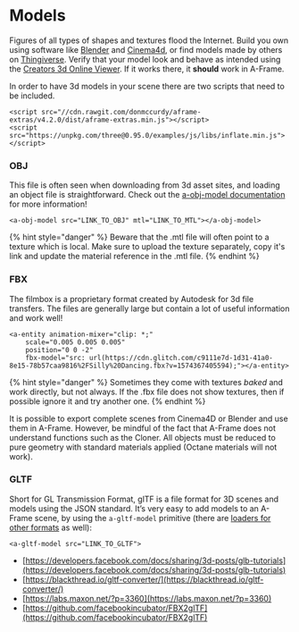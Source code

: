 # Models

Figures of all types of shapes and textures flood the Internet. Build you own using software like [Blender](https://www.blender.org/) and [Cinema4d](https://www.maxon.net/en-us/products/cinema-4d/overview/), or find models made by others on [Thingiverse](http://thingiverse.com/). Verify that your model look and behave as intended using the [Creators 3d Online Viewer](https://www.creators3d.com/online-viewer). If it works there, it **should** work in A-Frame.

In order to have 3d models in your scene there are two scripts that need to be included.

```markup
<script src="//cdn.rawgit.com/donmccurdy/aframe-extras/v4.2.0/dist/aframe-extras.min.js"></script>
<script src="https://unpkg.com/three@0.95.0/examples/js/libs/inflate.min.js"></script>
```

### OBJ

This file is often seen when downloading from 3d asset sites, and loading an object file is  straightforward. Check out the [a-obj-model documentation](https://github.com/aframevr/aframe/blob/master/docs/components/obj-model.md) for more information! 

```markup
<a-obj-model src="LINK_TO_OBJ" mtl="LINK_TO_MTL"></a-obj-model>
```

{% hint style="danger" %}
Beware that the .mtl file will often point to a texture which is local. Make sure to upload the texture separately, copy it's link and update the material reference in the .mtl file.
{% endhint %}

### FBX

The filmbox  is a proprietary format created by Autodesk for 3d file transfers. The files are generally large but contain a lot of useful information and work well! 

```markup
<a-entity animation-mixer="clip: *;" 
    scale="0.005 0.005 0.005"
    position="0 0 -2"
    fbx-model="src: url(https://cdn.glitch.com/c9111e7d-1d31-41a0-8e15-78b57caa9816%2FSilly%20Dancing.fbx?v=1574367405594);"></a-entity>    
```

{% hint style="danger" %}
Sometimes they come with textures _baked_ and work directly, but not always. If the .fbx file does not show textures, then if possible ignore it and try another one.
{% endhint %}

It is possible to export complete scenes from Cinema4D or Blender and use them in A-Frame. However, be mindful of the fact that A-Frame does not understand functions such as the Cloner. All objects must be reduced to pure geometry with standard materials applied \(Octane materials will not work\).

### GLTF

Short for GL Transmission Format, glTF is a file format for 3D scenes and models using the JSON standard. It’s very easy to add models to an A-Frame scene, by using the `a-gltf-model` primitive \(there are [loaders for other formats](https://aframe.io/docs/0.8.0/introduction/models.html) as well\):

```markup
<a-gltf-model src="LINK_TO_GLTF">
```

* [https://developers.facebook.com/docs/sharing/3d-posts/glb-tutorials](https://developers.facebook.com/docs/sharing/3d-posts/glb-tutorials)
* [https://blackthread.io/gltf-converter/](https://blackthread.io/gltf-converter/)
* [https://labs.maxon.net/?p=3360](https://labs.maxon.net/?p=3360)
* [https://github.com/facebookincubator/FBX2glTF](https://github.com/facebookincubator/FBX2glTF)



